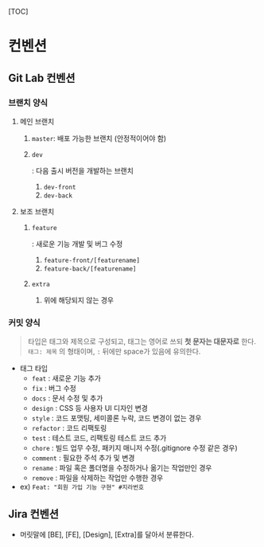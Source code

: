 [TOC]



# 컨벤션

## Git Lab 컨벤션

### 브랜치 양식

1. 메인 브랜치

   1. `master`: 배포 가능한 브랜치 (안정적이어야 함)

   2. ```
      dev
      ```

      : 다음 출시 버전을 개발하는 브랜치

      1. `dev-front`
      2. `dev-back`

2. 보조 브랜치

   1. ```
      feature
      ```

      : 새로운 기능 개발 및 버그 수정

      1. `feature-front/[featurename]`
      2. `feature-back/[featurename]`

   2. ```
      extra
      ```

      1. 위에 해당되지 않는 경우

### 커밋 양식

> 타입은 태그와 제목으로 구성되고, 태그는 영어로 쓰되 **첫 문자는 대문자로** 한다. `태그: 제목` 의 형태이며, `:` 뒤에만 space가 있음에 유의한다.

- 태그 타입
  - `feat` : 새로운 기능 추가
  - `fix` : 버그 수정
  - `docs` : 문서 수정 및 추가
  - `design` : CSS 등 사용자 UI 디자인 변경
  - `style` : 코드 포맷팅, 세미콜론 누락, 코드 변경이 없는 경우
  - `refactor` : 코드 리팩토링
  - `test` : 테스트 코드, 리팩토링 테스트 코드 추가
  - `chore` : 빌드 업무 수정, 패키지 매니저 수정(.gitignore 수정 같은 경우)
  - `comment` : 필요한 주석 추가 및 변경
  - `rename` : 파일 혹은 폴더명을 수정하거나 옮기는 작업만인 경우
  - `remove` : 파일을 삭제하는 작업만 수행한 경우
- ex) `Feat: "회원 가입 기능 구현" #지라번호`

## Jira 컨벤션

- 머릿말에 [BE], [FE], [Design], [Extra]를 달아서 분류한다.